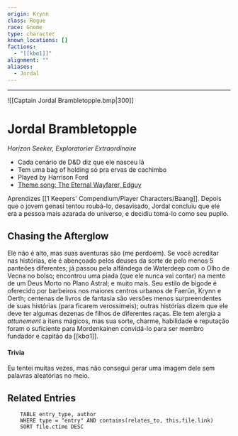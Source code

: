 ```yaml
---
origin: Krynn
class: Rogue
race: Gnome
type: character
known_locations: []
factions:
  - "[[kbα1]]"
alignment: ""
aliases:
  - Jordal
---
```



---


 ![[Captain Jordal Brambletopple.bmp|300]] 

# Jordal Brambletopple
*Horizon Seeker, Exploratorier Extraordinaire*

- Cada cenário de D&D diz que ele nasceu lá
- Tem uma bag of holding só pra ervas de cachimbo
- Played by Harrison Ford
- [Theme song: The Eternal Wayfarer, Edguy](https://www.youtube.com/watch?v=uj6xxTmeoSA)

 Aprendizes
[[1 Keepers' Compendium/Player Characters/Baang]]. Depois que o jovem genasi tentou roubá-lo, desavisado, Jordal concluiu que ele era a pessoa mais azarada do universo, e decidiu tomá-lo como seu pupilo.


## Chasing the Afterglow
Ele não é alto, mas suas aventuras são (me perdoem). Se você acreditar nas histórias, ele é abençoado pelos deuses da sorte de pelo menos 5 panteões diferentes; já passou pela alfândega de Waterdeep com o Olho de Vecna no bolso; encontrou uma piada (que ele nunca vai contar) na mente de um Deus Morto no Plano Astral; e muito mais. Seu estilo de bigode é oferecido por barbeiros nos maiores centros urbanos de Faerûn, Krynn e Oerth; centenas de livros de fantasia são versões menos surpreendentes de suas histórias (para ficarem verossímeis); outras histórias dizem que ele deve ter algumas dezenas de filhos de diferentes raças.
Ele tem alergia a _attunement_ a itens mágicos, mas sua sorte, charme, habilidade e reputação foram o suficiente para Mordenkainen convidá-lo para ser membro fundador e capitão da [[kbα1]].
#### Trivia
Eu tentei muitas vezes, mas não consegui gerar uma imagem dele sem palavras aleatórias no meio.

<!-- DYNAMIC:related-entries -->

## Related Entries

```dataview
    TABLE entry_type, author
    WHERE type = "entry" AND contains(relates_to, this.file.link)
    SORT file.ctime DESC
```

<!-- /DYNAMIC -->